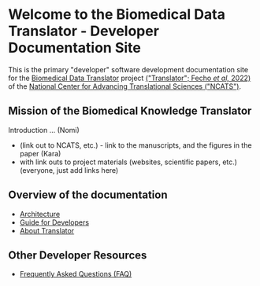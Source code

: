 # Welcome to the Biomedical Data Translator - Developer Documentation Site

This is the primary "developer" software development documentation site for the [Biomedical Data Translator](https://ncats.nih.gov/translator) project [("Translator"; Fecho _et al,_ 2022)](https://ascpt.onlinelibrary.wiley.com/doi/10.1111/cts.13301) of the [National Center for Advancing Translational Sciences ("NCATS")](https://ncats.nih.gov).

## Mission of the Biomedical Knowledge Translator 

Introduction ... (Nomi)

* (link out to NCATS, etc.) - link to the manuscripts, and the figures in the paper (Kara)
* with link outs to project materials (websites, scientific papers, etc.) (everyone, just add links here)

## Overview of the documentation

* [Architecture](architecture/index.md)
* [Guide for Developers](guide-for-developers)
* [About Translator](about/index.md)

## Other Developer Resources

* [Frequently Asked Questions (FAQ)](faq.md)
